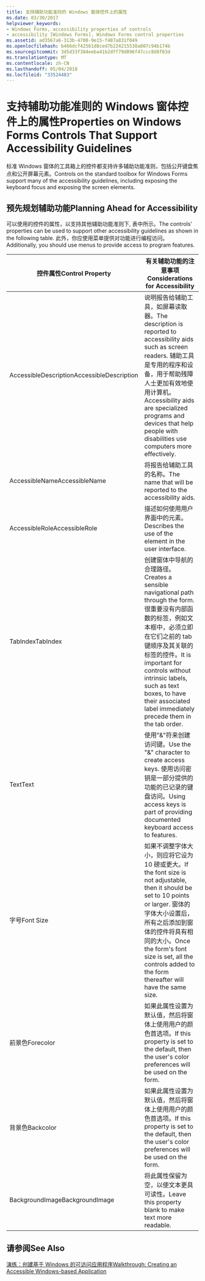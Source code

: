```yaml
---
title: 支持辅助功能准则的 Windows 窗体控件上的属性
ms.date: 03/30/2017
helpviewer_keywords:
- Windows Forms, accessibility properties of controls
- accessibility [Windows Forms], Windows Forms control properties
ms.assetid: ad3567a6-313b-4708-9e15-f487a831f049
ms.openlocfilehash: b466dcf42561d8ced7b224215538a807c94b174b
ms.sourcegitcommit: 3d5d33f384eeba41b2dff79d096f47ccc8d8f03d
ms.translationtype: MT
ms.contentlocale: zh-CN
ms.lasthandoff: 05/04/2018
ms.locfileid: "33524483"
---
```

# <a name="properties-on-windows-forms-controls-that-support-accessibility-guidelines"></a><span data-ttu-id="93217-102">支持辅助功能准则的 Windows 窗体控件上的属性</span><span class="sxs-lookup"><span data-stu-id="93217-102">Properties on Windows Forms Controls That Support Accessibility Guidelines</span></span>
<span data-ttu-id="93217-103">标准 Windows 窗体的工具箱上的控件都支持许多辅助功能准则，包括公开键盘焦点和公开屏幕元素。</span><span class="sxs-lookup"><span data-stu-id="93217-103">Controls on the standard toolbox for Windows Forms support many of the accessibility guidelines, including exposing the keyboard focus and exposing the screen elements.</span></span>  
  
## <a name="planning-ahead-for-accessibility"></a><span data-ttu-id="93217-104">预先规划辅助功能</span><span class="sxs-lookup"><span data-stu-id="93217-104">Planning Ahead for Accessibility</span></span>  
 <span data-ttu-id="93217-105">可以使用的控件的属性，以支持其他辅助功能准则下, 表中所示。</span><span class="sxs-lookup"><span data-stu-id="93217-105">The controls' properties can be used to support other accessibility guidelines as shown in the following table.</span></span> <span data-ttu-id="93217-106">此外，你应使用菜单提供对功能进行编程访问。</span><span class="sxs-lookup"><span data-stu-id="93217-106">Additionally, you should use menus to provide access to program features.</span></span>  
  
|<span data-ttu-id="93217-107">控件属性</span><span class="sxs-lookup"><span data-stu-id="93217-107">Control Property</span></span>|<span data-ttu-id="93217-108">有关辅助功能的注意事项</span><span class="sxs-lookup"><span data-stu-id="93217-108">Considerations for Accessibility</span></span>|  
|----------------------|--------------------------------------|  
|<span data-ttu-id="93217-109">AccessibleDescription</span><span class="sxs-lookup"><span data-stu-id="93217-109">AccessibleDescription</span></span>|<span data-ttu-id="93217-110">说明报告给辅助工具，如屏幕读取器。</span><span class="sxs-lookup"><span data-stu-id="93217-110">The description is reported to accessibility aids such as screen readers.</span></span> <span data-ttu-id="93217-111">辅助工具是专用的程序和设备，用于帮助残障人士更加有效地使用计算机。</span><span class="sxs-lookup"><span data-stu-id="93217-111">Accessibility aids are specialized programs and devices that help people with disabilities use computers more effectively.</span></span>|  
|<span data-ttu-id="93217-112">AccessibleName</span><span class="sxs-lookup"><span data-stu-id="93217-112">AccessibleName</span></span>|<span data-ttu-id="93217-113">将报告给辅助工具的名称。</span><span class="sxs-lookup"><span data-stu-id="93217-113">The name that will be reported to the accessibility aids.</span></span>|  
|<span data-ttu-id="93217-114">AccessibleRole</span><span class="sxs-lookup"><span data-stu-id="93217-114">AccessibleRole</span></span>|<span data-ttu-id="93217-115">描述如何使用用户界面中的元素。</span><span class="sxs-lookup"><span data-stu-id="93217-115">Describes the use of the element in the user interface.</span></span>|  
|<span data-ttu-id="93217-116">TabIndex</span><span class="sxs-lookup"><span data-stu-id="93217-116">TabIndex</span></span>|<span data-ttu-id="93217-117">创建窗体中导航的合理路径。</span><span class="sxs-lookup"><span data-stu-id="93217-117">Creates a sensible navigational path through the form.</span></span> <span data-ttu-id="93217-118">很重要没有内部函数的标签，例如文本框中，必须立即在它们之前的 tab 键顺序及其关联的标签的控件。</span><span class="sxs-lookup"><span data-stu-id="93217-118">It is important for controls without intrinsic labels, such as text boxes, to have their associated label immediately precede them in the tab order.</span></span>|  
|<span data-ttu-id="93217-119">Text</span><span class="sxs-lookup"><span data-stu-id="93217-119">Text</span></span>|<span data-ttu-id="93217-120">使用"&"符来创建访问键。</span><span class="sxs-lookup"><span data-stu-id="93217-120">Use the "&" character to create access keys.</span></span> <span data-ttu-id="93217-121">使用访问密钥是一部分提供的功能的已记录的键盘访问。</span><span class="sxs-lookup"><span data-stu-id="93217-121">Using access keys is part of providing documented keyboard access to features.</span></span>|  
|<span data-ttu-id="93217-122">字号</span><span class="sxs-lookup"><span data-stu-id="93217-122">Font Size</span></span>|<span data-ttu-id="93217-123">如果不调整字体大小，则应将它设为 10 磅或更大。</span><span class="sxs-lookup"><span data-stu-id="93217-123">If the font size is not adjustable, then it should be set to 10 points or larger.</span></span> <span data-ttu-id="93217-124">窗体的字体大小设置后，所有之后添加到窗体的控件将具有相同的大小。</span><span class="sxs-lookup"><span data-stu-id="93217-124">Once the form's font size is set, all the controls added to the form thereafter will have the same size.</span></span>|  
|<span data-ttu-id="93217-125">前景色</span><span class="sxs-lookup"><span data-stu-id="93217-125">Forecolor</span></span>|<span data-ttu-id="93217-126">如果此属性设置为默认值，然后将窗体上使用用户的颜色首选项。</span><span class="sxs-lookup"><span data-stu-id="93217-126">If this property is set to the default, then the user's color preferences will be used on the form.</span></span>|  
|<span data-ttu-id="93217-127">背景色</span><span class="sxs-lookup"><span data-stu-id="93217-127">Backcolor</span></span>|<span data-ttu-id="93217-128">如果此属性设置为默认值，然后将窗体上使用用户的颜色首选项。</span><span class="sxs-lookup"><span data-stu-id="93217-128">If this property is set to the default, then the user's color preferences will be used on the form.</span></span>|  
|<span data-ttu-id="93217-129">BackgroundImage</span><span class="sxs-lookup"><span data-stu-id="93217-129">BackgroundImage</span></span>|<span data-ttu-id="93217-130">将此属性保留为空，以使文本更具可读性。</span><span class="sxs-lookup"><span data-stu-id="93217-130">Leave this property blank to make text more readable.</span></span>|  
  
## <a name="see-also"></a><span data-ttu-id="93217-131">请参阅</span><span class="sxs-lookup"><span data-stu-id="93217-131">See Also</span></span>  
 [<span data-ttu-id="93217-132">演练：创建基于 Windows 的可访问应用程序</span><span class="sxs-lookup"><span data-stu-id="93217-132">Walkthrough: Creating an Accessible Windows-based Application</span></span>](../../../../docs/framework/winforms/advanced/walkthrough-creating-an-accessible-windows-based-application.md)
